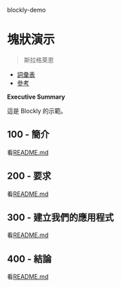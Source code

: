 blockly-demo

# 塊狀演示

> 斯拉格萊恩

-   [詞彙表](./GLOSSARY.md)
-   [參考](./REFERENCES.md)

**Executive Summary**

這是 Blockly 的示範。

## 100 - 簡介

看[README.md](./100/README.md)

## 200 - 要求

看[README.md](./200/README.md)

## 300 - 建立我們的應用程式

看[README.md](./300/README.md)

## 400 - 結論

看[README.md](./400/README.md)
